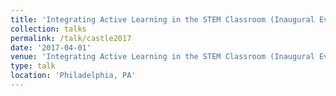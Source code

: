 ```yaml
---
title: 'Integrating Active Learning in the STEM Classroom (Inaugural Event)'
collection: talks
permalink: /talk/castle2017
date: '2017-04-01'
venue: 'Integrating Active Learning in the STEM Classroom (Inaugural Event). Pedagogical Readiness Oversight for Future Educators in STEM Subjects (PROFESS) at Drexel University.'
type: talk
location: 'Philadelphia, PA'
---
```


